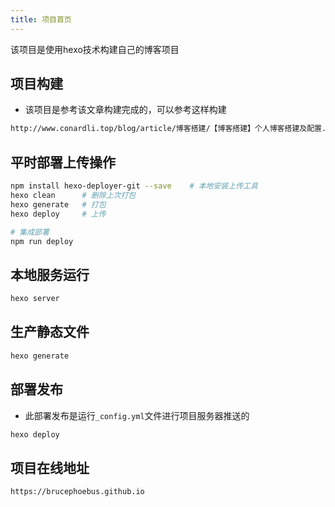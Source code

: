 ```yaml
---
title: 项目首页
---
```


该项目是使用hexo技术构建自己的博客项目

## 项目构建

* 该项目是参考该文章构建完成的，可以参考这样构建

```bash
http://www.conardli.top/blog/article/博客搭建/【博客搭建】个人博客搭建及配置.html#_1-4-部署上传
```

## 平时部署上传操作

```bash
npm install hexo-deployer-git --save    # 本地安装上传工具
hexo clean      # 删除上次打包
hexo generate   # 打包
hexo deploy     # 上传

# 集成部署
npm run deploy
```

## 本地服务运行

```bash
hexo server
```

## 生产静态文件

```bash
hexo generate
```

## 部署发布

* 此部署发布是运行`_config.yml`文件进行项目服务器推送的

```bash
hexo deploy
```

## 项目在线地址

```bash
https://brucephoebus.github.io
```
